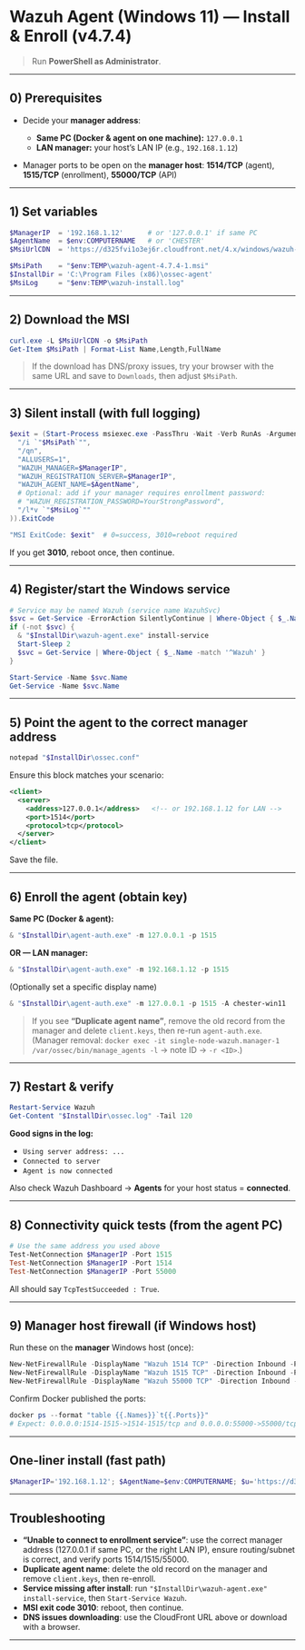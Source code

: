 # Wazuh Agent (Windows 11) — Install & Enroll (v4.7.4)

> Run **PowerShell as Administrator**.

---

## 0) Prerequisites

* Decide your **manager address**:

  * **Same PC (Docker & agent on one machine):** `127.0.0.1`
  * **LAN manager:** your host’s LAN IP (e.g., `192.168.1.12`)
* Manager ports to be open on the **manager host**:
  **1514/TCP** (agent), **1515/TCP** (enrollment), **55000/TCP** (API)

---

## 1) Set variables

```powershell
$ManagerIP  = '192.168.1.12'      # or '127.0.0.1' if same PC
$AgentName  = $env:COMPUTERNAME   # or 'CHESTER'
$MsiUrlCDN  = 'https://d325fvi1o3ej6r.cloudfront.net/4.x/windows/wazuh-agent-4.7.4-1.msi'

$MsiPath    = "$env:TEMP\wazuh-agent-4.7.4-1.msi"
$InstallDir = 'C:\Program Files (x86)\ossec-agent'
$MsiLog     = "$env:TEMP\wazuh-install.log"
```

---

## 2) Download the MSI

```powershell
curl.exe -L $MsiUrlCDN -o $MsiPath
Get-Item $MsiPath | Format-List Name,Length,FullName
```

> If the download has DNS/proxy issues, try your browser with the same URL and save to `Downloads`, then adjust `$MsiPath`.

---

## 3) Silent install (with full logging)

```powershell
$exit = (Start-Process msiexec.exe -PassThru -Wait -Verb RunAs -ArgumentList @(
  "/i `"$MsiPath`"",
  "/qn",
  "ALLUSERS=1",
  "WAZUH_MANAGER=$ManagerIP",
  "WAZUH_REGISTRATION_SERVER=$ManagerIP",
  "WAZUH_AGENT_NAME=$AgentName",
  # Optional: add if your manager requires enrollment password:
  # "WAZUH_REGISTRATION_PASSWORD=YourStrongPassword",
  "/l*v `"$MsiLog`""
)).ExitCode

"MSI ExitCode: $exit"  # 0=success, 3010=reboot required
```

If you get **3010**, reboot once, then continue.

---

## 4) Register/start the Windows service

```powershell
# Service may be named Wazuh (service name WazuhSvc)
$svc = Get-Service -ErrorAction SilentlyContinue | Where-Object { $_.Name -match '^Wazuh' -or $_.DisplayName -match '^Wazuh' }
if (-not $svc) {
  & "$InstallDir\wazuh-agent.exe" install-service
  Start-Sleep 2
  $svc = Get-Service | Where-Object { $_.Name -match '^Wazuh' }
}

Start-Service -Name $svc.Name
Get-Service -Name $svc.Name
```

---

## 5) Point the agent to the **correct** manager address

```powershell
notepad "$InstallDir\ossec.conf"
```

Ensure this block matches your scenario:

```xml
<client>
  <server>
    <address>127.0.0.1</address>   <!-- or 192.168.1.12 for LAN -->
    <port>1514</port>
    <protocol>tcp</protocol>
  </server>
</client>
```

Save the file.

---

## 6) Enroll the agent (obtain key)

**Same PC (Docker & agent):**

```powershell
& "$InstallDir\agent-auth.exe" -m 127.0.0.1 -p 1515
```

**OR — LAN manager:**

```powershell
& "$InstallDir\agent-auth.exe" -m 192.168.1.12 -p 1515
```

(Optionally set a specific display name)

```powershell
& "$InstallDir\agent-auth.exe" -m 127.0.0.1 -p 1515 -A chester-win11
```

> If you see **“Duplicate agent name”**, remove the old record from the manager and delete `client.keys`, then re-run `agent-auth.exe`.
> (Manager removal: `docker exec -it single-node-wazuh.manager-1 /var/ossec/bin/manage_agents -l` → note ID → `-r <ID>`.)

---

## 7) Restart & verify

```powershell
Restart-Service Wazuh
Get-Content "$InstallDir\ossec.log" -Tail 120
```

**Good signs in the log:**

* `Using server address: ...`
* `Connected to server`
* `Agent is now connected`

Also check Wazuh Dashboard → **Agents** for your host status = **connected**.

---

## 8) Connectivity quick tests (from the agent PC)

```powershell
# Use the same address you used above
Test-NetConnection $ManagerIP -Port 1515
Test-NetConnection $ManagerIP -Port 1514
Test-NetConnection $ManagerIP -Port 55000
```

All should say `TcpTestSucceeded : True`.

---

## 9) Manager host firewall (if Windows host)

Run these on the **manager** Windows host (once):

```powershell
New-NetFirewallRule -DisplayName "Wazuh 1514 TCP" -Direction Inbound -Protocol TCP -LocalPort 1514 -Action Allow
New-NetFirewallRule -DisplayName "Wazuh 1515 TCP" -Direction Inbound -Protocol TCP -LocalPort 1515 -Action Allow
New-NetFirewallRule -DisplayName "Wazuh 55000 TCP" -Direction Inbound -Protocol TCP -LocalPort 55000 -Action Allow
```

Confirm Docker published the ports:

```powershell
docker ps --format "table {{.Names}}`t{{.Ports}}"
# Expect: 0.0.0.0:1514-1515->1514-1515/tcp and 0.0.0.0:55000->55000/tcp
```

---

## One-liner install (fast path)

```powershell
$ManagerIP='192.168.1.12'; $AgentName=$env:COMPUTERNAME; $u='https://d325fvi1o3ej6r.cloudfront.net/4.x/windows/wazuh-agent-4.7.4-1.msi'; $m="$env:TEMP\wazuh-agent-4.7.4-1.msi"; curl.exe -L $u -o $m; Start-Process msiexec -ArgumentList "/i `"$m`" /qn ALLUSERS=1 WAZUH_MANAGER=$ManagerIP WAZUH_REGISTRATION_SERVER=$ManagerIP WAZUH_AGENT_NAME=$AgentName" -Wait -Verb RunAs; Start-Service Wazuh
```

---

## Troubleshooting

* **“Unable to connect to enrollment service”**: use the correct manager address (127.0.0.1 if same PC, or the right LAN IP), ensure routing/subnet is correct, and verify ports 1514/1515/55000.
* **Duplicate agent name**: delete the old record on the manager and remove `client.keys`, then re-enroll.
* **Service missing after install**: run `"$InstallDir\wazuh-agent.exe" install-service`, then `Start-Service Wazuh`.
* **MSI exit code 3010**: reboot, then continue.
* **DNS issues downloading**: use the CloudFront URL above or download with a browser.

---
